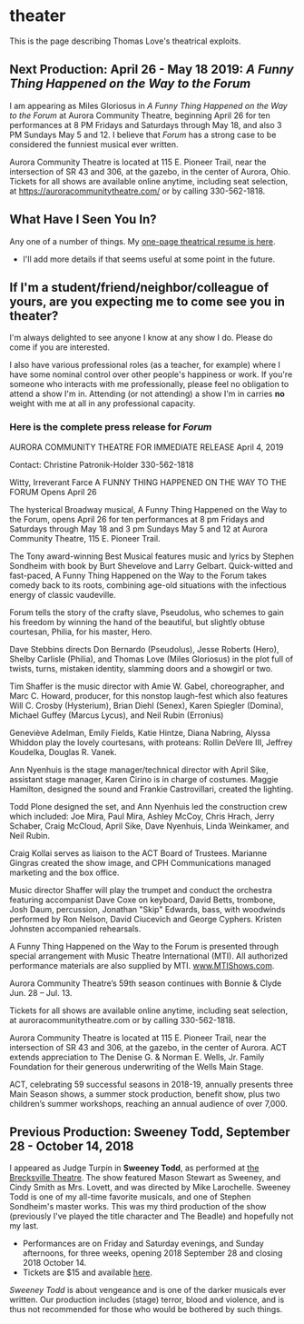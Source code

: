 # theater

This is the page describing Thomas Love's theatrical exploits.

## Next Production: April 26 - May 18 2019: *A Funny Thing Happened on the Way to the Forum*

I am appearing as Miles Gloriosus in *A Funny Thing Happened on the Way to the Forum* at Aurora Community Theatre, beginning April 26 for ten performances at 8 PM Fridays and Saturdays through May 18, and also 3 PM Sundays May 5 and 12. I believe that *Forum* has a strong case to be considered the funniest musical ever written. 

Aurora Community Theatre is located at 115 E. Pioneer Trail, near the intersection of SR 43 and 306, at the gazebo, in the center of Aurora, Ohio. Tickets for all shows are available online anytime, including seat selection, at https://auroracommunitytheatre.com/ or by calling 330-562-1818.

## What Have I Seen You In?

Any one of a number of things. My [one-page theatrical resume is here](https://github.com/THOMASELOVE/theater/blob/master/thomas_love_theatrical_resume_2018.pdf). 

- I'll add more details if that seems useful at some point in the future.

## If I'm a student/friend/neighbor/colleague of yours, are you expecting me to come see you in theater?

I'm always delighted to see anyone I know at any show I do. Please do come if you are interested. 

I also have various professional roles (as a teacher, for example) where I have some nominal control over other people's happiness or work. If you're someone who interacts with me professionally, please feel no obligation to attend a show I'm in. Attending (or not attending) a show I'm in carries **no** weight with me at all in any professional capacity.

### Here is the complete press release for *Forum*

AURORA COMMUNITY THEATRE
FOR IMMEDIATE RELEASE
April 4, 2019

Contact: Christine Patronik-Holder 330-562-1818

Witty, Irreverant Farce A FUNNY THING HAPPENED ON THE WAY TO THE FORUM Opens April 26

The hysterical Broadway musical, A Funny Thing Happened on the Way to the Forum, opens April 26 for ten performances at 8 pm Fridays and Saturdays through May 18 and 3 pm Sundays May 5 and 12 at Aurora Community Theatre, 115 E. Pioneer Trail.

The Tony award-winning Best Musical features music and lyrics by Stephen Sondheim with book by Burt Shevelove and Larry Gelbart. Quick-witted and fast-paced, A Funny Thing Happened on the Way to the Forum takes comedy back to its roots, combining age-old situations with the infectious energy of classic vaudeville.

Forum tells the story of the crafty slave, Pseudolus, who schemes to gain his freedom by winning the hand of the beautiful, but slightly obtuse courtesan, Philia, for his master, Hero.

Dave Stebbins directs Don Bernardo (Pseudolus), Jesse Roberts (Hero), Shelby Carlisle (Philia), and Thomas Love (Miles Gloriosus) in the plot full of twists, turns, mistaken identity, slamming doors and a showgirl or two.

Tim Shaffer is the music director with Amie W. Gabel, choreographer, and Marc C. Howard, producer, for this nonstop laugh-fest which also features Will C. Crosby (Hysterium), Brian Diehl (Senex), Karen Spiegler (Domina), Michael Guffey (Marcus Lycus), and Neil Rubin (Erronius)

Geneviève Adelman, Emily Fields, Katie Hintze, Diana Nabring, Alyssa Whiddon play the lovely courtesans, with proteans: Rollin DeVere III, Jeffrey Koudelka, Douglas R. Vanek.

Ann Nyenhuis is the stage manager/technical director with April Sike, assistant stage manager, Karen Cirino is in charge of costumes. Maggie Hamilton, designed the sound and Frankie Castrovillari, created the lighting.

Todd Plone designed the set, and Ann Nyenhuis led the construction crew which included: Joe Mira, Paul Mira, Ashley McCoy, Chris Hrach, Jerry Schaber, Craig McCloud, April Sike, Dave Nyenhuis, Linda Weinkamer, and Neil Rubin.

Craig Kollai serves as liaison to the ACT Board of Trustees. Marianne Gingras created the show image, and CPH Communications managed marketing and the box office.

Music director Shaffer will play the trumpet and conduct the orchestra featuring accompanist Dave Coxe on keyboard, David Betts, trombone, Josh Daum, percussion, Jonathan "Skip" Edwards, bass, with woodwinds performed by Ron Nelson, David Ciucevich and George Cyphers. Kristen Johnsten accompanied rehearsals.

A Funny Thing Happened on the Way to the Forum is presented through special arrangement with Music Theatre International (MTI). All authorized performance materials are also supplied by MTI. www.MTIShows.com.

Aurora Community Theatre’s 59th season continues with Bonnie & Clyde Jun. 28 – Jul. 13.

Tickets for all shows are available online anytime, including seat selection, at auroracommunitytheatre.com or by calling 330-562-1818.

Aurora Community Theatre is located at 115 E. Pioneer Trail, near the intersection of SR 43 and 306, at the gazebo, in the center of Aurora. ACT extends appreciation to The Denise G. & Norman E. Wells, Jr. Family Foundation for their generous underwriting of the Wells Main Stage.

ACT, celebrating 59 successful seasons in 2018-19, annually presents three Main Season shows, a summer stock production, benefit show, plus two children’s summer workshops, reaching an annual audience of over 7,000.


## Previous Production: Sweeney Todd, September 28 - October 14, 2018

I appeared as Judge Turpin in **Sweeney Todd**, as performed at [the Brecksville Theatre](https://www.thebrecksvilletheatre.org/performances/891). The show featured Mason Stewart as Sweeney, and Cindy Smith as Mrs. Lovett, and was directed by Mike Larochelle. Sweeney Todd is one of my all-time favorite musicals, and one of Stephen Sondheim's master works. This was  my third production of the show (previously I've played the title character and The Beadle) and hopefully not my last.

- Performances are on Friday and Saturday evenings, and Sunday afternoons, for three weeks, opening 2018 September 28 and closing 2018 October 14. 
- Tickets are $15 and available [here](https://www.eventbrite.com/e/sweeney-todd-tickets-37253162211). 

*Sweeney Todd* is about vengeance and is one of the darker musicals ever written. Our production includes (stage) terror, blood and violence, and is thus not recommended for those who would be bothered by such things.
